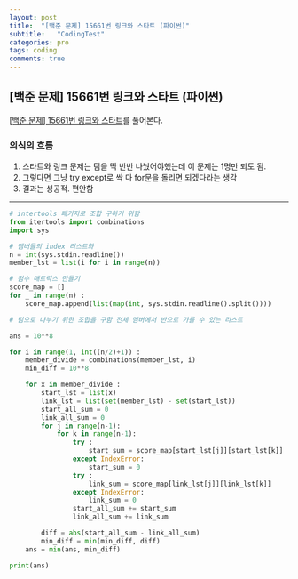 ```yaml
---
layout: post
title:  "[백준 문제] 15661번 링크와 스타트 (파이썬)"
subtitle:   "CodingTest"
categories: pro
tags: coding
comments: true
---
```


## [백준 문제] 15661번 링크와 스타트 (파이썬)

[[백준 문제] 15661번 링크와 스타트](https://www.acmicpc.net/problem/15661)를 풀어본다.

### 의식의 흐름 
1. 스타트와 링크 문제는 팀을 딱 반반 나눴어야했는데 이 문제는 1명만 되도 됨.
2. 그렇다면 그냥 try except로 싹 다 for문을 돌리면 되겠다라는 생각
3. 결과는 성공적. 편안함
  
---

```python
# intertools 패키지로 조합 구하기 위함
from itertools import combinations
import sys

# 멤버들의 index 리스트화
n = int(sys.stdin.readline())
member_lst = list(i for i in range(n))

# 점수 매트릭스 만들기
score_map = []
for _ in range(n) :
    score_map.append(list(map(int, sys.stdin.readline().split())))

# 팀으로 나누기 위한 조합을 구함 전체 멤버에서 반으로 가를 수 있는 리스트

ans = 10**8

for i in range(1, int((n/2)+1)) :
    member_divide = combinations(member_lst, i)
    min_diff = 10**8

    for x in member_divide :
        start_lst = list(x)
        link_lst = list(set(member_lst) - set(start_lst))
        start_all_sum = 0
        link_all_sum = 0
        for j in range(n-1):
            for k in range(n-1):
                try :
                    start_sum = score_map[start_lst[j]][start_lst[k]]
                except IndexError:
                    start_sum = 0
                try :
                    link_sum = score_map[link_lst[j]][link_lst[k]]
                except IndexError:
                    link_sum = 0
                start_all_sum += start_sum
                link_all_sum += link_sum

        diff = abs(start_all_sum - link_all_sum)
        min_diff = min(min_diff, diff)
    ans = min(ans, min_diff)

print(ans)
```
